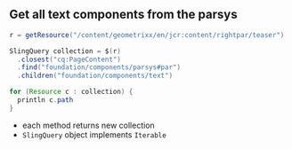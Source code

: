 ## Get all text components from the parsys

```java
r = getResource("/content/geometrixx/en/jcr:content/rightpar/teaser")

SlingQuery collection = $(r)
  .closest("cq:PageContent")
  .find("foundation/components/parsys#par")
  .children("foundation/components/text")

for (Resource c : collection) {
  println c.path
}
```

* each method returns new collection
* `SlingQuery` object implements `Iterable`
